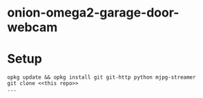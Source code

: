 # onion-omega2-garage-door-webcam

Setup
=====

```
opkg update && opkg install git git-http python mjpg-streamer
git clone <<this repo>>
...
```
